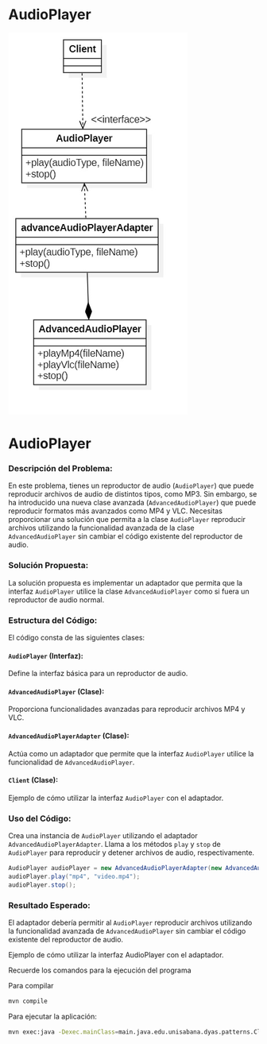 # AudioPlayer
![UML](UMLAudioPlayer.jpg "UML")

# AudioPlayer

### Descripción del Problema:
En este problema, tienes un reproductor de audio (`AudioPlayer`) que puede reproducir archivos de audio de distintos tipos, como MP3. Sin embargo, se ha introducido una nueva clase avanzada (`AdvancedAudioPlayer`) que puede reproducir formatos más avanzados como MP4 y VLC. Necesitas proporcionar una solución que permita a la clase `AudioPlayer` reproducir archivos utilizando la funcionalidad avanzada de la clase `AdvancedAudioPlayer` sin cambiar el código existente del reproductor de audio.

### Solución Propuesta:
La solución propuesta es implementar un adaptador que permita que la interfaz `AudioPlayer` utilice la clase `AdvancedAudioPlayer` como si fuera un reproductor de audio normal.

### Estructura del Código:

El código consta de las siguientes clases:

#### `AudioPlayer` (Interfaz):
Define la interfaz básica para un reproductor de audio.

#### `AdvancedAudioPlayer` (Clase):
Proporciona funcionalidades avanzadas para reproducir archivos MP4 y VLC.

#### `AdvancedAudioPlayerAdapter` (Clase):
Actúa como un adaptador que permite que la interfaz `AudioPlayer` utilice la funcionalidad de `AdvancedAudioPlayer`.

#### `Client` (Clase):
Ejemplo de cómo utilizar la interfaz `AudioPlayer` con el adaptador.

### Uso del Código:

Crea una instancia de `AudioPlayer` utilizando el adaptador `AdvancedAudioPlayerAdapter`.
Llama a los métodos `play` y `stop` de `AudioPlayer` para reproducir y detener archivos de audio, respectivamente.

```java
AudioPlayer audioPlayer = new AdvancedAudioPlayerAdapter(new AdvancedAudioPlayer());
audioPlayer.play("mp4", "video.mp4");
audioPlayer.stop();
```

### Resultado Esperado:
El adaptador debería permitir al `AudioPlayer` reproducir archivos utilizando la funcionalidad avanzada de `AdvancedAudioPlayer` sin cambiar el código existente del reproductor de audio.

Ejemplo de cómo utilizar la interfaz AudioPlayer con el adaptador.

Recuerde los comandos para la ejecución del programa

Para compilar

```bash
mvn compile
```

Para ejecutar la aplicación:

```bash
mvn exec:java -Dexec.mainClass=main.java.edu.unisabana.dyas.patterns.Client
```
